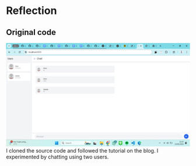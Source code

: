 # Reflection
## Original code
![Image 1](image/image1.png)
I cloned the source code and followed the tutorial on the blog. I experimented by chatting using two users.